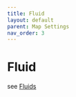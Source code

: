 ```yaml
---
title: Fluid
layout: default
parent: Map Settings
nav_order: 3
---
```

# Fluid
see [Fluids](../mechanics/03_fluids.md)